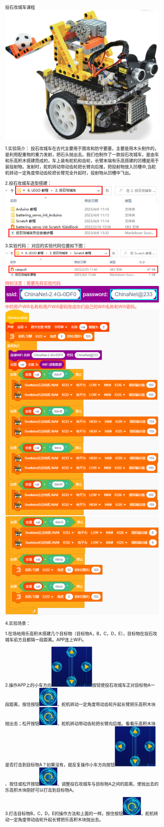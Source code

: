 投石攻城车课程
![Img](/media/img-20230518132020.png)

 1.实验简介：
投石攻城车在古代主要用于围攻和防守要塞，主要是用木头制作的，是利用配重物的重力发射，把石头抛出去。我们也制作了一款投石攻城车，是由车和乐高积木搭建而成的，车上装有舵机和齿轮，长臂末端有乐高搭建的凹槽是用于装投射物。发射时，舵机转动带动齿轮把长臂向后推，把投射物放入凹槽中,当舵机转动一定角度带动齿轮把长臂完全升起时，投射物从凹槽中飞出。

 2.投石攻城车造型搭建：
![Img](/media/img-20230406133740.png)

 3.实验代码：
对应的实验代码位置如下图：
![Img](/media/img-20230406134528.png)
<span style="color: rgb(255, 76, 65);">特别注意：需要先将实验代码![Img](/media/img-20230331103843.png)中的用户Wifi名称和用户Wifi密码改成你们自己的Wifi名称和Wifi密码。</span>
![Img](/media/img-20230406134629.png)
![Img](/media/img-20230406134648.png)

 4.实验场景：

1.在场地用乐高积木搭建几个目标物（目标物A，B，C，D，E），目标物在投石攻城车前方且都隔一段距离。APP连上WiFi。

2.操作APP上的小车方向![Img](/media/img-20230406134143.png)按钮使投石攻城车正对目标物A一段距离，按住按钮![Img](/media/img-20230406134155.png)，舵机转动一定角度带动齿轮升起长臂把乐高积木块抛出去；松开按钮![Img](/media/img-20230406134155.png)，舵机转动带动齿轮把长臂向后推。看看乐高积木块是否打击到目标物A？如果没有，就反复操作小车方向按钮![Img](/media/img-20230406134206.png)、按住或松开按钮![Img](/media/img-20230406134155.png)，调整投石攻城车与目标物A之间的距离，使抛出去的乐高积木块刚好可以打击到目标物A。

3.打击目标物B，C，D，E的操作方法和上面的一样。按住按钮![Img](/media/img-20230406134155.png)，舵机转动一定角度带动齿轮升起长臂把乐高积木块抛出去。















